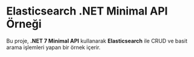 # Elasticsearch .NET Minimal API Örneği

Bu proje, **.NET 7 Minimal API** kullanarak **Elasticsearch** ile CRUD ve basit arama işlemleri yapan bir örnek içerir.

